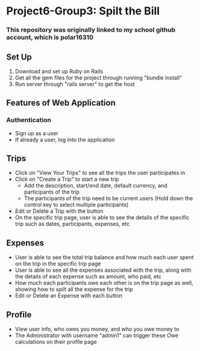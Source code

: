 # Project6-Group3: Spilt the Bill

### This repository was originally linked to my school github account, which is polar16310

## Set Up
1. Download and set up Ruby on Rails 
2. Get all the gem files for the project through running "bundle install"
3. Run server through "rails server" to get the host

## Features of Web Application

### Authentication
- Sign up as a user
- If already a user, log into the application

## Trips
- Click on "View Your Trips" to see all the trips the user participates in
- Click on "Create a Trip" to start a new trip
    - Add the description, start/end date, default currency, and participants of the trip
    - The participants of the trip need to be current users (Hold down the control key to select multiple participants)
- Edit or Delete a Trip with the button
- On the specific trip page, user is able to see the details of the specific trip such as dates, participants, expenses, etc

## Expenses
- User is able to see the total trip balance and how much each user spent on the trip in the specific trip page
- User is able to see all the expenses associated with the trip, along with the details of each expense such as amount, who paid, etc
- How much each participants owe each other is on the trip page as well, showing how to spilt all the expense for the trip
- Edit or Delete an Expense with each button

## Profile
- View user info, who owes you money, and who you owe money to
- The Administrator with username "admin1" can trigger these Owe calculations on their profile page
